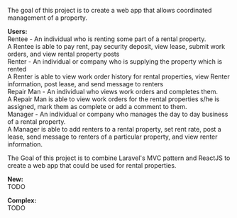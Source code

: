 The goal of this project is to create a web app that allows coordinated management of a property. <br />

<strong>Users:</strong><br />
Rentee - An individual who is renting some part of a rental property.<br />
A Rentee is able to pay rent, pay security deposit, view lease, submit work orders, and view rental property posts <br />
Renter - An individual or company who is supplying the property which is rented <br />
A Renter is able to view work order history for rental properties, view Renter information, post lease, and send message to renters <br />
Repair Man - An individual who views work orders and completes them. <br />
A Repair Man is able to view work orders for the rental properties s/he is assigned, mark them as complete or add a comment to them. <br /> 
Manager - An individual or company who manages the day to day business of a rental property. <br />
A Manager is able to add renters to a rental property, set rent rate, post a lease, send message to renters of a particular property, and view renter information. <br />

The Goal of this project is to combine Laravel's MVC pattern and ReactJS to create a web app that could be used for rental properties. <br />

<strong>New:</strong><br />
TODO<br />

<strong>Complex:</strong><br />
TODO<br />
